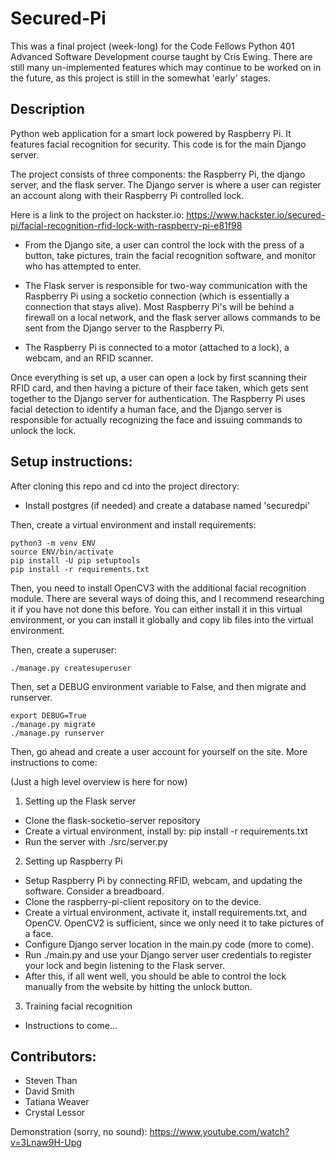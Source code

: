 # Secured-Pi

This was a final project (week-long) for the Code Fellows Python 401 Advanced Software Development
course taught by Cris Ewing.  There are still many un-implemented features which may continue
to be worked on in the future, as this project is still in the somewhat 'early' stages.

## Description
Python web application for a smart lock powered by Raspberry Pi.  It features facial recognition for
security.  This code is for the main Django server.

The project consists of three components:  the Raspberry Pi, the django server, and the flask server.
The Django server is where a user can register an account along with their Raspberry Pi controlled
lock.

Here is a link to the project on hackster.io:  https://www.hackster.io/secured-pi/facial-recognition-rfid-lock-with-raspberry-pi-e81f98

- From the Django site, a user can control the lock with the press of a button, take pictures, train
the facial recognition software, and monitor who has attempted to enter.

- The Flask server is responsible for two-way communication with the Raspberry Pi using a socketio
connection (which is essentially a connection that stays alive).  Most Raspberry Pi's will be
behind a firewall on a local network, and the flask server allows commands to be sent from the
Django server to the Raspberry Pi.

- The Raspberry Pi is connected to a motor (attached to a lock), a webcam, and an RFID scanner.

Once everything is set up, a user can open a lock by first scanning their RFID card, and then having
a picture of their face taken, which gets sent together to the Django server for authentication.
The Raspberry Pi uses facial detection to identify a human face, and the Django server is
responsible for actually recognizing the face and issuing commands to unlock the lock.

## Setup instructions:
After cloning this repo and cd into the project directory:

- Install postgres (if needed) and create a database named 'securedpi'

Then, create a virtual environment and install requirements:
```
python3 -m venv ENV
source ENV/bin/activate
pip install -U pip setuptools
pip install -r requirements.txt
```

Then, you need to install OpenCV3 with the additional facial recognition module.  There
are several ways of doing this, and I recommend researching it if you have not
done this before.  You can either install it in this virtual environment, or you can install it
globally and copy lib files into the virtual environment.

Then, create a superuser:
```
./manage.py createsuperuser
```

Then, set a DEBUG environment variable to False, and then migrate and runserver.
```
export DEBUG=True
./manage.py migrate
./manage.py runserver
```

Then, go ahead and create a user account for yourself on the site.  More instructions to come:

(Just a high level overview is here for now)

1) Setting up the Flask server
- Clone the flask-socketio-server repository
- Create a virtual environment, install by: pip install -r requirements.txt
- Run the server with ./src/server.py

2) Setting up Raspberry Pi
- Setup Raspberry Pi by connecting RFID, webcam, and updating the software.  Consider a breadboard.
- Clone the raspberry-pi-client repository on to the device.
- Create a virtual environment, activate it, install requirements.txt, and OpenCV.  OpenCV2 is
sufficient, since we only need it to take pictures of a face.
- Configure Django server location in the main.py code (more to come).
- Run ./main.py and use your Django server user credentials to register your lock and begin
listening to the Flask server.
- After this, if all went well, you should be able to control the lock manually from the website by
hitting the unlock button.

3) Training facial recognition
- Instructions to come...


## Contributors:
* Steven Than
* David Smith
* Tatiana Weaver
* Crystal Lessor

Demonstration (sorry, no sound):
https://www.youtube.com/watch?v=3Lnaw9H-Upg
